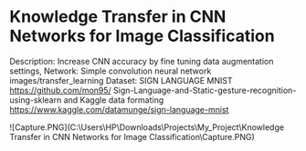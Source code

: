 # Knowledge Transfer in CNN Networks for Image Classification
Description: Increase CNN accuracy by fine tuning data
augmentation settings,
Network: Simple convolution neural network images/transfer_learning
Dataset: SIGN LANGUAGE MNIST
https://github.com/mon95/
Sign-Language-and-Static-gesture-recognition-using-sklearn and Kaggle data formating https://www.kaggle.com/datamunge/sign-language-mnist

![Capture.PNG](C:\Users\HP\Downloads\Projects\My_Project\Knowledge Transfer in CNN Networks for Image Classification\Capture.PNG)
